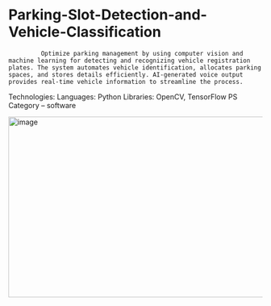 # Parking-Slot-Detection-and-Vehicle-Classification
             Optimize parking management by using computer vision and machine learning for detecting and recognizing vehicle registration plates. The system automates vehicle identification, allocates parking spaces, and stores details efficiently. AI-generated voice output provides real-time vehicle information to streamline the process.

Technologies:
         Languages: Python
         Libraries: OpenCV, TensorFlow
         PS Category – software 

<img width="541" height="358" alt="image" src="https://github.com/user-attachments/assets/0a4a9b4e-7d1d-4583-b868-b2f5f52f2559" />


